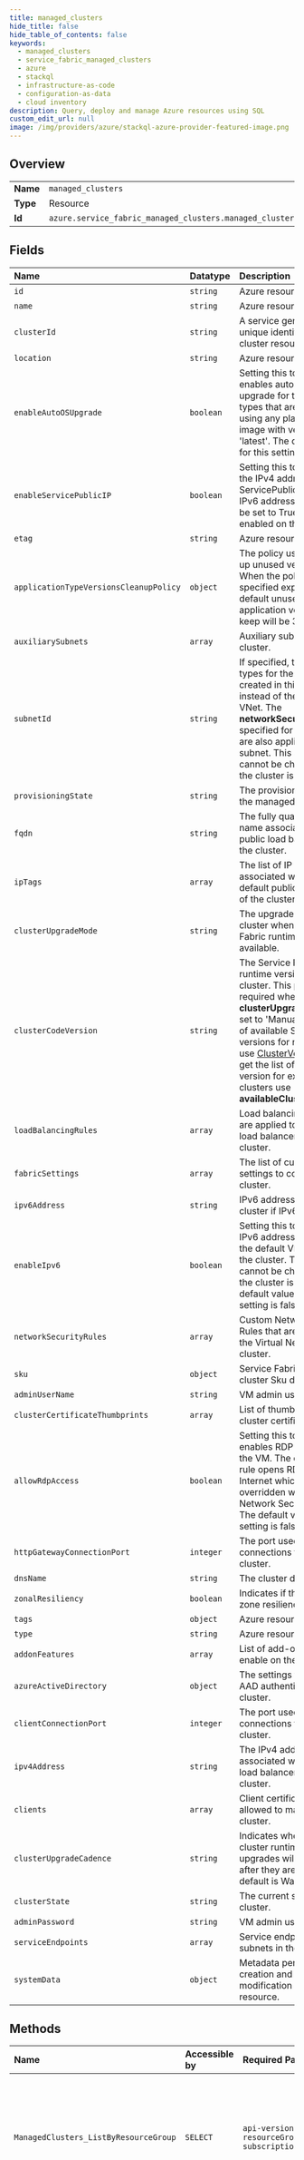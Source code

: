 ```yaml
---
title: managed_clusters
hide_title: false
hide_table_of_contents: false
keywords:
  - managed_clusters
  - service_fabric_managed_clusters
  - azure    
  - stackql
  - infrastructure-as-code
  - configuration-as-data
  - cloud inventory
description: Query, deploy and manage Azure resources using SQL
custom_edit_url: null
image: /img/providers/azure/stackql-azure-provider-featured-image.png
---
```

  
    

## Overview
<table><tbody>
<tr><td><b>Name</b></td><td><code>managed_clusters</code></td></tr>
<tr><td><b>Type</b></td><td>Resource</td></tr>
<tr><td><b>Id</b></td><td><code>azure.service_fabric_managed_clusters.managed_clusters</code></td></tr>
</tbody></table>

## Fields
| Name | Datatype | Description |
|:-----|:---------|:------------|
| `id` | `string` | Azure resource identifier. |
| `name` | `string` | Azure resource name. |
| `clusterId` | `string` | A service generated unique identifier for the cluster resource. |
| `location` | `string` | Azure resource location. |
| `enableAutoOSUpgrade` | `boolean` | Setting this to true enables automatic OS upgrade for the node types that are created using any platform OS image with version 'latest'. The default value for this setting is false. |
| `enableServicePublicIP` | `boolean` | Setting this to true will link the IPv4 address as the ServicePublicIP of the IPv6 address. It can only be set to True if IPv6 is enabled on the cluster. |
| `etag` | `string` | Azure resource etag. |
| `applicationTypeVersionsCleanupPolicy` | `object` | The policy used to clean up unused versions. When the policy is not specified explicitly, the default unused application versions to keep will be 3. |
| `auxiliarySubnets` | `array` | Auxiliary subnets for the cluster. |
| `subnetId` | `string` | If specified, the node types for the cluster are created in this subnet instead of the default VNet. The **networkSecurityRules** specified for the cluster are also applied to this subnet. This setting cannot be changed once the cluster is created. |
| `provisioningState` | `string` | The provisioning state of the managed resource. |
| `fqdn` | `string` | The fully qualified domain name associated with the public load balancer of the cluster. |
| `ipTags` | `array` | The list of IP tags associated with the default public IP address of the cluster. |
| `clusterUpgradeMode` | `string` | The upgrade mode of the cluster when new Service Fabric runtime version is available.<br /> |
| `clusterCodeVersion` | `string` | The Service Fabric runtime version of the cluster. This property is required when **clusterUpgradeMode** is set to 'Manual'. To get list of available Service Fabric versions for new clusters use [ClusterVersion API](./ClusterVersion.md). To get the list of available version for existing clusters use **availableClusterVersions**. |
| `loadBalancingRules` | `array` | Load balancing rules that are applied to the public load balancer of the cluster. |
| `fabricSettings` | `array` | The list of custom fabric settings to configure the cluster. |
| `ipv6Address` | `string` | IPv6 address for the cluster if IPv6 is enabled. |
| `enableIpv6` | `boolean` | Setting this to true creates IPv6 address space for the default VNet used by the cluster. This setting cannot be changed once the cluster is created. The default value for this setting is false. |
| `networkSecurityRules` | `array` | Custom Network Security Rules that are applied to the Virtual Network of the cluster. |
| `sku` | `object` | Service Fabric managed cluster Sku definition |
| `adminUserName` | `string` | VM admin user name. |
| `clusterCertificateThumbprints` | `array` | List of thumbprints of the cluster certificates. |
| `allowRdpAccess` | `boolean` | Setting this to true enables RDP access to the VM. The default NSG rule opens RDP port to Internet which can be overridden with custom Network Security Rules. The default value for this setting is false. |
| `httpGatewayConnectionPort` | `integer` | The port used for HTTP connections to the cluster. |
| `dnsName` | `string` | The cluster dns name. |
| `zonalResiliency` | `boolean` | Indicates if the cluster has zone resiliency. |
| `tags` | `object` | Azure resource tags. |
| `type` | `string` | Azure resource type. |
| `addonFeatures` | `array` | List of add-on features to enable on the cluster. |
| `azureActiveDirectory` | `object` | The settings to enable AAD authentication on the cluster. |
| `clientConnectionPort` | `integer` | The port used for client connections to the cluster. |
| `ipv4Address` | `string` | The IPv4 address associated with the public load balancer of the cluster. |
| `clients` | `array` | Client certificates that are allowed to manage the cluster. |
| `clusterUpgradeCadence` | `string` | Indicates when new cluster runtime version upgrades will be applied after they are released. By default is Wave0. |
| `clusterState` | `string` | The current state of the cluster.<br /> |
| `adminPassword` | `string` | VM admin user password. |
| `serviceEndpoints` | `array` | Service endpoints for subnets in the cluster. |
| `systemData` | `object` | Metadata pertaining to creation and last modification of the resource. |
## Methods
| Name | Accessible by | Required Params | Description |
|:-----|:--------------|:----------------|:------------|
| `ManagedClusters_ListByResourceGroup` | `SELECT` | `api-version, resourceGroupName, subscriptionId` | Gets all Service Fabric cluster resources created or in the process of being created in the resource group. |
| `ManagedClusters_ListBySubscription` | `SELECT` | `api-version, subscriptionId` | Gets all Service Fabric cluster resources created or in the process of being created in the subscription. |
| `ManagedClusters_CreateOrUpdate` | `INSERT` | `api-version, clusterName, resourceGroupName, subscriptionId` | Create or update a Service Fabric managed cluster resource with the specified name. |
| `ManagedClusters_Delete` | `DELETE` | `api-version, clusterName, resourceGroupName, subscriptionId` | Delete a Service Fabric managed cluster resource with the specified name. |
| `ManagedClusters_Get` | `EXEC` | `api-version, clusterName, resourceGroupName, subscriptionId` | Get a Service Fabric managed cluster resource created or in the process of being created in the specified resource group. |
| `ManagedClusters_Update` | `EXEC` | `api-version, clusterName, resourceGroupName, subscriptionId` | Update the tags of of a Service Fabric managed cluster resource with the specified name. |
